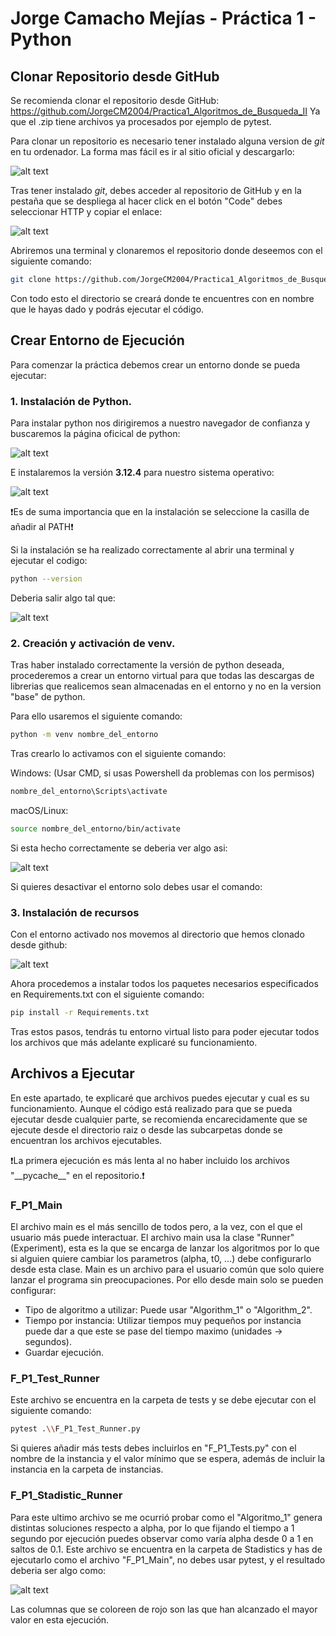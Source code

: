 # Jorge Camacho Mejías - Práctica 1 - Python

## Clonar Repositorio desde GitHub
Se recomienda clonar el repositorio desde GitHub: https://github.com/JorgeCM2004/Practica1_Algoritmos_de_Busqueda_II
Ya que el .zip tiene archivos ya procesados por ejemplo de pytest.

Para clonar un repositorio es necesario tener instalado alguna version de _git_ en tu ordenador.
La forma mas fácil es ir al sitio oficial y descargarlo:

![alt text](./Images/PaginaGit.png)

Tras tener instalado _git_, debes acceder al repositorio de GitHub y en la pestaña que se despliega al hacer click en el botón "Code" debes seleccionar HTTP y copiar el enlace:

![alt text](./Images/OrdenClonacion.png)

Abriremos una terminal y clonaremos el repositorio donde deseemos con el siguiente comando:
```bash
git clone https://github.com/JorgeCM2004/Practica1_Algoritmos_de_Busqueda_II.git nombre_carpeta
```

Con todo esto el directorio se creará donde te encuentres con en nombre que le hayas dado y podrás ejecutar el código.

## Crear Entorno de Ejecución

Para comenzar la práctica debemos crear un entorno donde se pueda ejecutar:

### 1. Instalación de Python.

Para instalar python nos dirigiremos a nuestro navegador de confianza y buscaremos la página oficical de python:

![alt text](./Images/WebPython.png)

E instalaremos la versión __3.12.4__ para nuestro sistema operativo:

![alt text](./Images/VersionPython.png)

❗Es de suma importancia que en la instalación se seleccione la casilla de añadir al PATH❗

Si la instalación se ha realizado correctamente al abrir una terminal y ejecutar el codigo:

```bash
python --version
```

Deberia salir algo tal que:

![alt text](./Images/ComprobarPythonInstalado.png)


### 2. Creación y activación de venv.

Tras haber instalado correctamente la versión de python deseada, procederemos a crear un entorno virtual para que todas las descargas de librerias que realicemos sean almacenadas en el entorno y no en la version "base" de python.

Para ello usaremos el siguiente comando:
```bash
python -m venv nombre_del_entorno
```

Tras crearlo lo activamos con el siguiente comando:

Windows: (Usar CMD, si usas Powershell da problemas con los permisos)
```bash
nombre_del_entorno\Scripts\activate
```

macOS/Linux:
```bash
source nombre_del_entorno/bin/activate
```

Si esta hecho correctamente se deberia ver algo asi:

![alt text](./Images/VenvCreado.png)

Si quieres desactivar el entorno solo debes usar el comando:

### 3. Instalación de recursos

Con el entorno activado nos movemos al directorio que hemos clonado desde github:

![alt text](./Images/DentroDirectorioClonado.png)

Ahora procedemos a instalar todos los paquetes necesarios especificados en Requirements.txt con el siguiente comando:
```bash
pip install -r Requirements.txt
```

Tras estos pasos, tendrás tu entorno virtual listo para poder ejecutar todos los archivos que más adelante explicaré su funcionamiento.

## Archivos a Ejecutar
En este apartado, te explicaré que archivos puedes ejecutar y cual es su funcionamiento.
Aunque el código está realizado para que se pueda ejecutar desde cualquier parte, se recomienda encarecidamente que se ejecute desde el directorio raiz o desde las subcarpetas donde se encuentran los archivos ejecutables.

❗La primera ejecución es más lenta al no haber incluido los archivos "\_\_pycache__" en el repositorio.❗

### F_P1_Main
El archivo main es el más sencillo de todos pero, a la vez, con el que el usuario más puede interactuar.
El archivo main usa la clase "Runner" (Experiment), esta es la que se encarga de lanzar los algoritmos por lo que si alguien quiere cambiar los parametros (alpha, t0, ...) debe configurarlo desde esta clase. Main es un archivo para el usuario común que solo quiere lanzar el programa sin preocupaciones. Por ello desde main solo se pueden configurar:
- Tipo de algoritmo a utilizar: Puede usar "Algorithm_1" o "Algorithm_2".
- Tiempo por instancia: Utilizar tiempos muy pequeños por instancia puede dar a que este se pase del tiempo maximo (unidades -> segundos).
- Guardar ejecución.

### F_P1_Test_Runner
Este archivo se encuentra en la carpeta de tests y se debe ejecutar con el siguiente comando:
```bash
pytest .\\F_P1_Test_Runner.py
```
Si quieres añadir más tests debes incluirlos en "F_P1_Tests.py" con el nombre de la instancia y el valor mínimo que se espera, además de incluir la instancia en la carpeta de instancias.

### F_P1_Stadistic_Runner
Para este ultimo archivo se me ocurrió probar como el "Algoritmo_1" genera distintas soluciones respecto a alpha, por lo que fijando el tiempo a 1 segundo por ejecución puedes observar como varía alpha desde 0 a 1 en saltos de 0.1.
Este archivo se encuentra en la carpeta de Stadistics y has de ejecutarlo como el archivo "F_P1_Main", no debes usar pytest, y el resultado deberia ser algo como:

![alt text](GraficoStadistics.png)

Las columnas que se coloreen de rojo son las que han alcanzado el mayor valor en esta ejecución.
